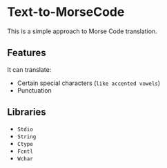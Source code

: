 # Text-to-MorseCode

This is a  simple approach to Morse Code translation.

**Features**
---
It can translate:

+ Certain special characters (`like accented vowels`)
+ Punctuation

**Libraries**
---
+ `Stdio`
+ `String`
+ `Ctype`
+ `Fcntl`
+ `Wchar`
